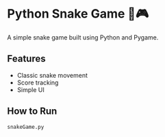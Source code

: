 # Python Snake Game 🐍🎮
A simple snake game built using Python and Pygame.

## Features
- Classic snake movement
- Score tracking
- Simple UI

## How to Run
```bash
snakeGame.py
